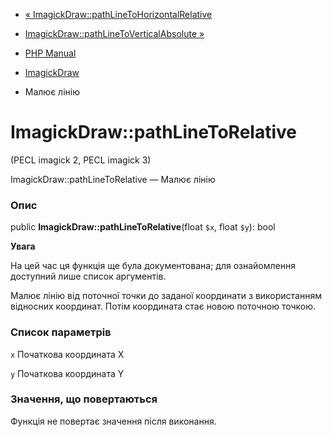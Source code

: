 - [«
ImagickDraw::pathLineToHorizontalRelative](imagickdraw.pathlinetohorizontalrelative.md)
- [ImagickDraw::pathLineToVerticalAbsolute
»](imagickdraw.pathlinetoverticalabsolute.md)

- [PHP Manual](index.md)
- [ImagickDraw](class.imagickdraw.md)
- Малює лінію

# ImagickDraw::pathLineToRelative

(PECL imagick 2, PECL imagick 3)

ImagickDraw::pathLineToRelative — Малює лінію

### Опис

public **ImagickDraw::pathLineToRelative**(float `$x`, float `$y`): bool

**Увага**

На цей час ця функція ще була документована; для
ознайомлення доступний лише список аргументів.

Малює лінію від поточної точки до заданої координати з використанням
відносних координат. Потім координата стає новою поточною
точкою.

### Список параметрів

`x`
Початкова координата X

`y`
Початкова координата Y

### Значення, що повертаються

Функція не повертає значення після виконання.
